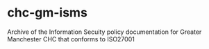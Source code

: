 # chc-gm-isms
 Archive of the Information Secuity policy documentation for Greater Manchester CHC that conforms to ISO27001

